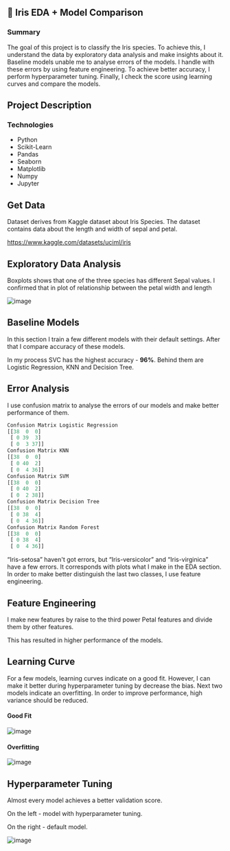 ## 🌺 Iris EDA + Model Comparison
### Summary
The goal of this project is to classify the Iris species. To achieve this, I understand the data by exploratory data analysis and make insights about it. Baseline models unable me to analyse errors of the models. I handle with these errors by using feature engineering. To achieve better accuracy, I perform hyperparameter tuning. Finally, I check the score using learning curves and compare the models.
## Project Description
### Technologies
* Python
* Scikit-Learn
* Pandas
* Seaborn
* Matplotlib
* Numpy
* Jupyter
## Get Data
Dataset derives from Kaggle dataset about Iris Species.
The dataset contains data about the length and width of sepal and petal.

https://www.kaggle.com/datasets/uciml/iris

## Exploratory Data Analysis
Boxplots shows that one of the three species has different Sepal values.
I confirmed that in plot of relationship between the petal width and length

![image](https://user-images.githubusercontent.com/61654792/176556227-6f345a6a-3916-46f4-8c77-fd8bce2cae77.png)

## Baseline Models
In this section I train a few different models with their default settings. After that I compare accuracy of these models.

In my process SVC has the highest accuracy - **96%**. Behind them are Logistic Regression, KNN and Decision Tree.

## Error Analysis
I use confusion matrix to analyse the errors of our models and make better performance of them.

```python
Confusion Matrix Logistic Regression 
[[38  0  0]
 [ 0 39  3]
 [ 0  3 37]]
Confusion Matrix KNN 
[[38  0  0]
 [ 0 40  2]
 [ 0  4 36]]
Confusion Matrix SVM 
[[38  0  0]
 [ 0 40  2]
 [ 0  2 38]]
Confusion Matrix Decision Tree 
[[38  0  0]
 [ 0 38  4]
 [ 0  4 36]]
Confusion Matrix Random Forest 
[[38  0  0]
 [ 0 38  4]
 [ 0  4 36]]
 ```
“Iris-setosa” haven't got errors, but “Iris-versicolor” and “Iris-virginica” have a few errors. It corresponds with plots what I make in the EDA section. In order to make better distinguish the last two classes, I use feature engineering.

## Feature Engineering
I make new features by raise to the third power Petal features and divide them by other features.

This has resulted in higher performance of the models.

## Learning Curve
For a few models, learning curves indicate on a good fit. However, I can make it better during hyperparameter tuning by decrease the bias.
Next two models indicate an overfitting. In order to improve performance, high variance should be reduced.
#### Good Fit

![image](https://user-images.githubusercontent.com/61654792/176555878-d3e6f4f2-6569-4926-b923-9f360d008d2d.png)


#### Overfitting
![image](https://user-images.githubusercontent.com/61654792/176555802-b5a5a3f5-6c60-406c-a010-a697b78ae39e.png)


## Hyperparameter Tuning

Almost every model achieves a better validation score.

On the left - model with hyperparameter tuning.

On the right - default model.

![image](https://user-images.githubusercontent.com/61654792/176555636-b496471f-a785-437d-bcb8-5dc288fe37e0.png)


